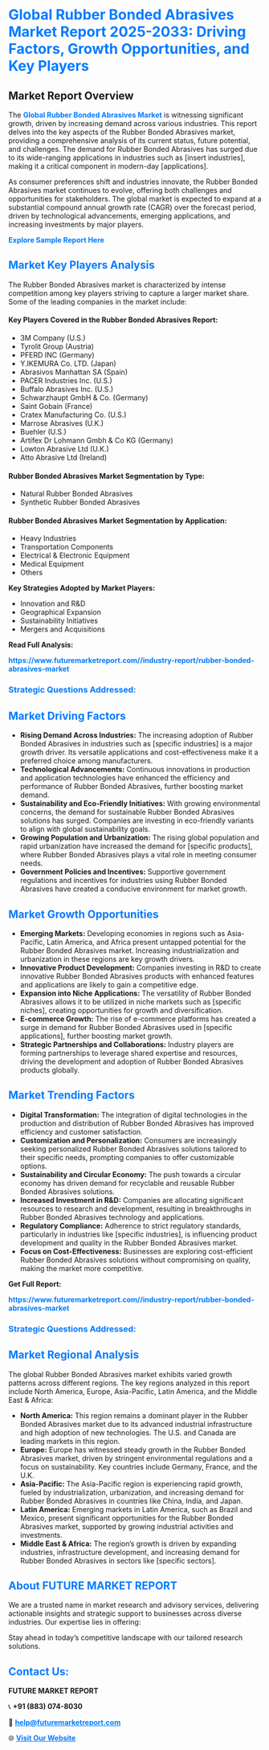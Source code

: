 <h1 style="color: #007BFF;">Global Rubber Bonded Abrasives Market Report 2025-2033: Driving Factors, Growth Opportunities, and Key Players</h1>

<section id="overview">
<h2>Market Report Overview</h2>
<p>The <a href="https://www.futuremarketreport.com//industry-report/rubber-bonded-abrasives-market" style="color: #007BFF; text-decoration: none;"><strong>Global Rubber Bonded Abrasives Market</strong></a> is witnessing significant growth, driven by increasing demand across various industries. This report delves into the key aspects of the Rubber Bonded Abrasives market, providing a comprehensive analysis of its current status, future potential, and challenges. The demand for Rubber Bonded Abrasives has surged due to its wide-ranging applications in industries such as [insert industries], making it a critical component in modern-day [applications].</p>
<p>As consumer preferences shift and industries innovate, the Rubber Bonded Abrasives market continues to evolve, offering both challenges and opportunities for stakeholders. The global market is expected to expand at a substantial compound annual growth rate (CAGR) over the forecast period, driven by technological advancements, emerging applications, and increasing investments by major players.</p>
</section>

<section id="overview">
<p><a href="https://www.futuremarketreport.com//request-sample/reportId=57878" style="color: #007BFF; text-decoration: none;"><strong>Explore Sample Report Here</strong></a></p>
</section>

<section id="key-players">
<h2 style="color: #007BFF;">Market Key Players Analysis</h2>
<p>The Rubber Bonded Abrasives market is characterized by intense competition among key players striving to capture a larger market share. Some of the leading companies in the market include:</p>
<h4>Key Players Covered in the Rubber Bonded Abrasives Report:</h4>
<ul><li>3M Company (U.S.)</li><li>Tyrolit Group (Austria)</li><li>PFERD INC (Germany)</li><li>Y.IKEMURA Co. LTD. (Japan)</li><li>Abrasivos Manhattan SA (Spain)</li><li>PACER Industries Inc. (U.S.)</li><li>Buffalo Abrasives Inc. (U.S.)</li><li>Schwarzhaupt GmbH &amp; Co. (Germany)</li><li>Saint Gobain (France)</li><li>Cratex Manufacturing Co. (U.S.)</li><li>Marrose Abrasives (U.K.)</li><li>Buehler (U.S.)</li><li>Artifex Dr Lohmann Gmbh &amp; Co KG (Germany)</li><li>Lowton Abrasive Ltd (U.K.)</li><li>Atto Abrasive Ltd (Ireland)</li></ul>
<h4>Rubber Bonded Abrasives Market Segmentation by Type:</h4>
<ul><li>Natural Rubber Bonded Abrasives</li><li>Synthetic Rubber Bonded Abrasives</li></ul>

<h4>Rubber Bonded Abrasives Market Segmentation by Application:</h4>
<ul><li>Heavy Industries</li><li>Transportation Components</li><li>Electrical &amp; Electronic Equipment</li><li>Medical Equipment</li><li>Others</li></ul>
<p><strong>Key Strategies Adopted by Market Players:</strong></p>
<ul>
<li>Innovation and R&D</li>
<li>Geographical Expansion</li>
<li>Sustainability Initiatives</li>
<li>Mergers and Acquisitions</li>
</ul>
</section>

<section>
<p><strong>Read Full Analysis: </strong></p><a href="https://www.futuremarketreport.com//industry-report/rubber-bonded-abrasives-market" style="color: #007BFF; text-decoration: none;"><strong>https://www.futuremarketreport.com//industry-report/rubber-bonded-abrasives-market</strong></a>
<h3 style="color: #007BFF;">Strategic Questions Addressed:</h3>
</section>

<section id="driving-factors">
<h2 style="color: #007BFF;">Market Driving Factors</h2>
<ul>
<li><strong>Rising Demand Across Industries:</strong> The increasing adoption of Rubber Bonded Abrasives in industries such as [specific industries] is a major growth driver. Its versatile applications and cost-effectiveness make it a preferred choice among manufacturers.</li>
<li><strong>Technological Advancements:</strong> Continuous innovations in production and application technologies have enhanced the efficiency and performance of Rubber Bonded Abrasives, further boosting market demand.</li>
<li><strong>Sustainability and Eco-Friendly Initiatives:</strong> With growing environmental concerns, the demand for sustainable Rubber Bonded Abrasives solutions has surged. Companies are investing in eco-friendly variants to align with global sustainability goals.</li>
<li><strong>Growing Population and Urbanization:</strong> The rising global population and rapid urbanization have increased the demand for [specific products], where Rubber Bonded Abrasives plays a vital role in meeting consumer needs.</li>
<li><strong>Government Policies and Incentives:</strong> Supportive government regulations and incentives for industries using Rubber Bonded Abrasives have created a conducive environment for market growth.</li>
</ul>
</section>

<section id="growth-opportunities">
<h2 style="color: #007BFF;">Market Growth Opportunities</h2>
<ul>
<li><strong>Emerging Markets:</strong> Developing economies in regions such as Asia-Pacific, Latin America, and Africa present untapped potential for the Rubber Bonded Abrasives market. Increasing industrialization and urbanization in these regions are key growth drivers.</li>
<li><strong>Innovative Product Development:</strong> Companies investing in R&D to create innovative Rubber Bonded Abrasives products with enhanced features and applications are likely to gain a competitive edge.</li>
<li><strong>Expansion into Niche Applications:</strong> The versatility of Rubber Bonded Abrasives allows it to be utilized in niche markets such as [specific niches], creating opportunities for growth and diversification.</li>
<li><strong>E-commerce Growth:</strong> The rise of e-commerce platforms has created a surge in demand for Rubber Bonded Abrasives used in [specific applications], further boosting market growth.</li>
<li><strong>Strategic Partnerships and Collaborations:</strong> Industry players are forming partnerships to leverage shared expertise and resources, driving the development and adoption of Rubber Bonded Abrasives products globally.</li>
</ul>
</section>

<section id="trending-factors">
<h2 style="color: #007BFF;">Market Trending Factors</h2>
<ul>
<li><strong>Digital Transformation:</strong> The integration of digital technologies in the production and distribution of Rubber Bonded Abrasives has improved efficiency and customer satisfaction.</li>
<li><strong>Customization and Personalization:</strong> Consumers are increasingly seeking personalized Rubber Bonded Abrasives solutions tailored to their specific needs, prompting companies to offer customizable options.</li>
<li><strong>Sustainability and Circular Economy:</strong> The push towards a circular economy has driven demand for recyclable and reusable Rubber Bonded Abrasives solutions.</li>
<li><strong>Increased Investment in R&D:</strong> Companies are allocating significant resources to research and development, resulting in breakthroughs in Rubber Bonded Abrasives technology and applications.</li>
<li><strong>Regulatory Compliance:</strong> Adherence to strict regulatory standards, particularly in industries like [specific industries], is influencing product development and quality in the Rubber Bonded Abrasives market.</li>
<li><strong>Focus on Cost-Effectiveness:</strong> Businesses are exploring cost-efficient Rubber Bonded Abrasives solutions without compromising on quality, making the market more competitive.</li>
</ul>
</section>

<section>
<p><strong>Get Full Report: </strong></p><a href="https://www.futuremarketreport.com//industry-report/rubber-bonded-abrasives-market" style="color: #007BFF; text-decoration: none;"><strong>https://www.futuremarketreport.com//industry-report/rubber-bonded-abrasives-market</strong></a>
<h3 style="color: #007BFF;">Strategic Questions Addressed:</h3>
</section>


<section id="regional-analysis">
<h2 style="color: #007BFF;">Market Regional Analysis</h2>
<p>The global Rubber Bonded Abrasives market exhibits varied growth patterns across different regions. The key regions analyzed in this report include North America, Europe, Asia-Pacific, Latin America, and the Middle East & Africa:</p>
<ul>
<li><strong>North America:</strong> This region remains a dominant player in the Rubber Bonded Abrasives market due to its advanced industrial infrastructure and high adoption of new technologies. The U.S. and Canada are leading markets in this region.</li>
<li><strong>Europe:</strong> Europe has witnessed steady growth in the Rubber Bonded Abrasives market, driven by stringent environmental regulations and a focus on sustainability. Key countries include Germany, France, and the U.K.</li>
<li><strong>Asia-Pacific:</strong> The Asia-Pacific region is experiencing rapid growth, fueled by industrialization, urbanization, and increasing demand for Rubber Bonded Abrasives in countries like China, India, and Japan.</li>
<li><strong>Latin America:</strong> Emerging markets in Latin America, such as Brazil and Mexico, present significant opportunities for the Rubber Bonded Abrasives market, supported by growing industrial activities and investments.</li>
<li><strong>Middle East & Africa:</strong> The region’s growth is driven by expanding industries, infrastructure development, and increasing demand for Rubber Bonded Abrasives in sectors like [specific sectors].</li>
</ul>
</section>

<footer>
<h2 style="color: #007BFF;">About FUTURE MARKET REPORT</h2>
<p>We are a trusted name in market research and advisory services, delivering actionable insights and strategic support to businesses across diverse industries. Our expertise lies in offering:</p>

<p>Stay ahead in today’s competitive landscape with our tailored research solutions.</p>

<h2 style="color: #007BFF;">Contact Us:</h2>
<p><strong>FUTURE MARKET REPORT</strong></p>
<p>📞 <strong>+91 (883) 074-8030</strong></p>
<p>📧 <strong><a href="mailto:help@futuremarketreport.com" style="color: #007BFF;">help@futuremarketreport.com</a></strong></p>
<p>🌐 <strong><a href="https://www.futuremarketreport.com/" style="color: #007BFF;">Visit Our Website</a></strong></p>
</footer>